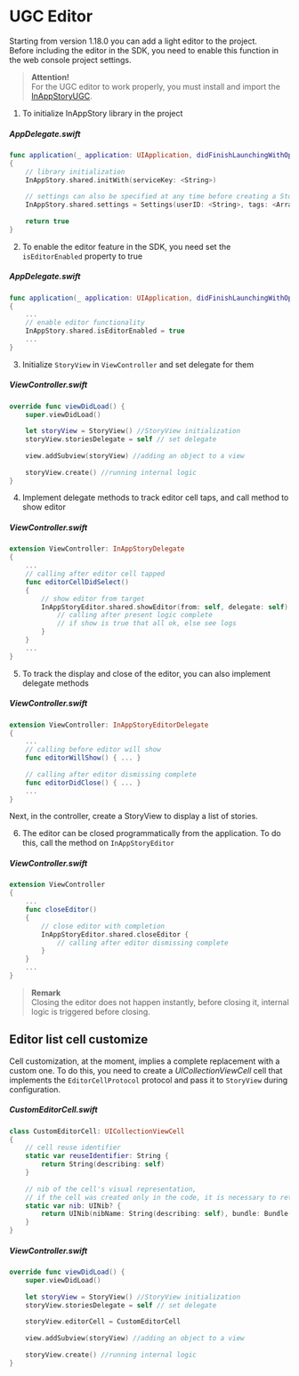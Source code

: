 # UGC Editor

Starting from version 1.18.0 you can add a light editor to the project.  
Before including the editor in the SDK, you need to enable this function in the web console project settings.

>**Attention!**  
>For the UGC editor to work properly, you must install and import the [InAppStoryUGC](https://github.com/inappstory/ios-ugc-sdk).

1) To initialize InAppStory library in the project

##### AppDelegate.swift
```swift
func application(_ application: UIApplication, didFinishLaunchingWithOptions launchOptions: [UIApplication.LaunchOptionsKey: Any]?) -> Bool
{
    // library initialization
    InAppStory.shared.initWith(serviceKey: <String>)
    
    // settings can also be specified at any time before creating a StoryView or calling individual stories
    InAppStory.shared.settings = Settings(userID: <String>, tags: <Array<String>>)
    
    return true
}
```

2) To enable the editor feature in the SDK, you need set the `isEditorEnabled` property to true

##### AppDelegate.swift
```swift
func application(_ application: UIApplication, didFinishLaunchingWithOptions launchOptions: [UIApplication.LaunchOptionsKey: Any]?) -> Bool
{
    ...
    // enable editor functionality
    InAppStory.shared.isEditorEnabled = true
    ...
}
```

3) Initialize `StoryView` in `ViewController` and set delegate for them

##### ViewController.swift
```swift
override func viewDidLoad() {
    super.viewDidLoad()
        
    let storyView = StoryView() //StoryView initialization
    storyView.storiesDelegate = self // set delegate
    
    view.addSubview(storyView) //adding an object to a view
    
    storyView.create() //running internal logic
}
```

4) Implement delegate methods to track editor cell taps, and call method to show editor

##### ViewController.swift
```swift
extension ViewController: InAppStoryDelegate
{
    ...
    // calling after editor cell tapped
    func editorCellDidSelect()
    {
        // show editor from target
        InAppStoryEditor.shared.showEditor(from: self, delegate: self) { show in
            // calling after present logic complete
            // if show is true that all ok, else see logs
        }
    }
    ...
}
```

5) To track the display and close of the editor, you can also implement delegate methods

##### ViewController.swift
```swift
extension ViewController: InAppStoryEditorDelegate
{
    ...
    // calling before editor will show
    func editorWillShow() { ... }
    
    // calling after editor dismissing complete
    func editorDidClose() { ... }
    ...
}
```

Next, in the controller, create a StoryView to display a list of stories.

6) The editor can be closed programmatically from the application. To do this, call the method on `InAppStoryEditor`

##### ViewController.swift
```swift
extension ViewController
{
    ...
    func closeEditor()
    {
        // close editor with completion
        InAppStoryEditor.shared.closeEditor {
            // calling after editor dismissing complete
        }
    }
    ...
}
```
> **Remark**  
> Closing the editor does not happen instantly, before closing it, internal logic is triggered before closing.

## Editor list cell customize

Cell customization, at the moment, implies a complete replacement with a custom one. To do this, you need to create a *UICollectionViewCell* cell that implements the `EditorCellProtocol` protocol and pass it to `StoryView` during configuration.

##### CustomEditorCell.swift
```swift
class CustomEditorCell: UICollectionViewCell 
{
    // cell reuse identifier
    static var reuseIdentifier: String {
        return String(describing: self) 
    }
    
    // nib of the cell's visual representation, 
    // if the cell was created only in the code, it is necessary to return nil
    static var nib: UINib? {
        return UINib(nibName: String(describing: self), bundle: Bundle(for: self))
    }
}
```

##### ViewController.swift
```swift
override func viewDidLoad() {
    super.viewDidLoad()
        
    let storyView = StoryView() //StoryView initialization
    storyView.storiesDelegate = self // set delegate
    
    storyView.editorCell = CustomEditorCell
    
    view.addSubview(storyView) //adding an object to a view
    
    storyView.create() //running internal logic
}
```